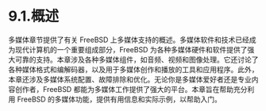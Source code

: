 # 9.1.概述

多媒体章节提供了有关 FreeBSD 上多媒体支持的概述。多媒体软件和技术已经成为现代计算机的一个重要组成部分，FreeBSD 为各种多媒体硬件和软件提供了强大可靠的支持。本章涉及各种多媒体组件，如音频、视频和图像处理。它还讨论了各种媒体格式和编解码器，以及用于多媒体创作和播放的工具和应用程序。此外，本章还涉及多媒体系统配置、故障排除和优化。无论你是多媒体爱好者还是专业内容创作者，FreeBSD 都能为多媒体工作提供了强大的平台。本章旨在帮助充分利用 FreeBSD 的多媒体功能，提供有用信息和实际示例，以帮助入门。
